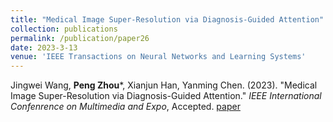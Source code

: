 ```yaml
---
title: "Medical Image Super-Resolution via Diagnosis-Guided Attention"
collection: publications
permalink: /publication/paper26
date: 2023-3-13
venue: 'IEEE Transactions on Neural Networks and Learning Systems'
---
```

Jingwei Wang, **Peng Zhou***, Xianjun Han, Yanming Chen. (2023). &quot;Medical Image Super-Resolution via Diagnosis-Guided Attention.&quot; <i>IEEE International Confenrence on Multimedia and Expo</i>, Accepted. [paper](http://Doctor-Nobody.github.io/papers/icme2023.pdf) 
